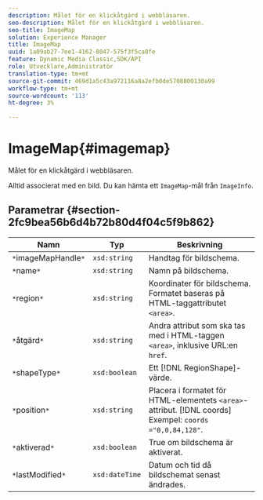 ```yaml
---
description: Målet för en klickåtgärd i webbläsaren.
seo-description: Målet för en klickåtgärd i webbläsaren.
seo-title: ImageMap
solution: Experience Manager
title: ImageMap
uuid: 1a09ab27-7ee1-4162-8047-575f3f5ca8fe
feature: Dynamic Media Classic,SDK/API
role: Utvecklare,Administratör
translation-type: tm+mt
source-git-commit: 469d1a5c43a972116a8a2efb0de5708800130a99
workflow-type: tm+mt
source-wordcount: '113'
ht-degree: 3%

---
```



# ImageMap{#imagemap}

Målet för en klickåtgärd i webbläsaren.

Alltid associerat med en bild. Du kan hämta ett `ImageMap`-mål från `ImageInfo`.

## Parametrar {#section-2fc9bea56b6d4b72b80d4f04c5f9b862}

| Namn | Typ | Beskrivning |
|---|---|---|
| `*`imageMapHandle`*` | `xsd:string` | Handtag för bildschema. |
| `*`name`*` | `xsd:string` | Namn på bildschema. |
| `*`region`*` | `xsd:string` | Koordinater för bildschema. Formatet baseras på HTML-taggattributet `<area>`. |
| `*`åtgärd`*` | `xsd:string` | Andra attribut som ska tas med i HTML-taggen `<area>`, inklusive URL:en `href`. |
| `*`shapeType`*` | `xsd:boolean` | Ett [!DNL RegionShape]-värde. |
| `*`position`*` | `xsd:string` | Placera i formatet för HTML-elementets `<area>`-attribut. [!DNL coords] Exempel: `coords ="0,0,84,128"`. |
| `*`aktiverad`*` | `xsd:boolean` | True om bildschema är aktiverat. |
| `*`lastModified`*` | `xsd:dateTime` | Datum och tid då bildschemat senast ändrades. |

